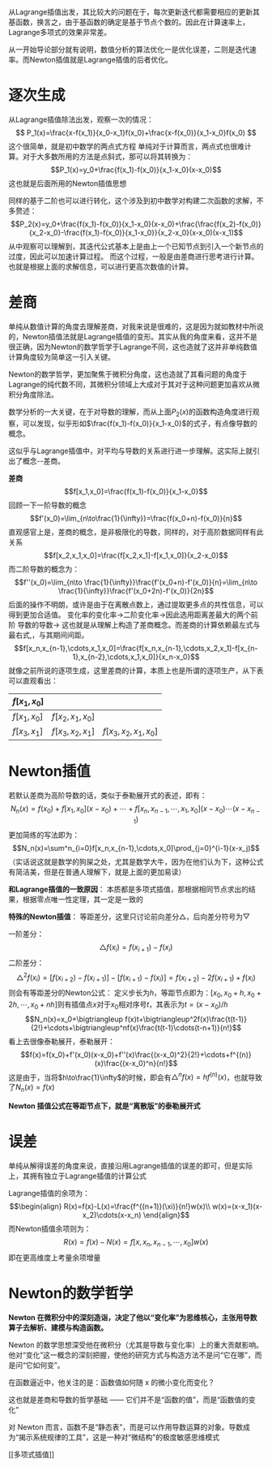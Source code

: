 从Lagrange插值出发，其比较大的问题在于，每次更新迭代都需要相应的更新其基函数，换言之，由于基函数的确定是基于节点个数的。因此在计算速率上，Lagrange多项式的效果非常差。

从一开始导论部分就有说明，数值分析的算法优化一是优化误差，二则是迭代速率。而Newton插值就是Lagrange插值的后者优化。
# 逐次生成

从Lagrange插值除法出发，观察一次的情况：
$$
P_1(x)=\frac{x-f(x_1)}{x_0-x_1}f(x_0)+\frac{x-f(x_0)}{x_1-x_0}f(x_0)
$$
这个很简单，就是初中数学的两点式方程
单纯对于计算而言，两点式也很难计算。对于大多数所用的方法是点斜式，那可以将其转换为：
$$P_1(x)=y_0+\frac{f(x_1)-f(x_0)}{x_1-x_0}(x-x_0)$$
这也就是后面所用的Newton插值思想

同样的基于二阶也可以进行转化，这个涉及到初中数学对构建二次函数的求解，不多赘述：
$$P_2(x)=y_0+\frac{f(x_1)-f(x_0)}{x_1-x_0}(x-x_0)+\frac{\frac{f(x_2)-f(x_0)}{x_2-x_0}-\frac{f(x_1)-f(x_0)}{x_1-x_0}}{x_2-x_0}(x-x_0)(x-x_1)$$
从中观察可以理解到，其迭代公式基本上是由上一个已知节点到引入一个新节点的过度，因此可以加速计算过程。
而这个过程，一般是由差商进行思考进行计算。也就是根据上面的求解信息，可以进行更高次数值的计算。
# 差商

单纯从数值计算的角度去理解差商，对我来说是很难的，这是因为就如教材中所说的，Newton插值法就是Lagrange插值的变形。其实从我的角度来看，这并不是很正确，因为Newton的数学哲学于Lagrange不同，这也造就了这并非单纯数值计算角度较为简单这一引入关键。

Newton的数学哲学，更加聚焦于微积分角度，这也造就了其看问题的角度于Lagrange的纯代数不同，其微积分领域上大成对于其对于这种问题更加喜欢从微积分角度除法。

数学分析的一大关键，在于对导数的理解，而从上面$P_2(x)$的函数构造角度进行观察，可以发现，似乎形如$\frac{f(x_1)-f(x_0)}{x_1-x_0}$的式子，有点像导数的概念。

这似乎与Lagrange插值中，对平均与导数的关系进行进一步理解。这实际上就引出了概念--差商。

**差商**
$$f[x_1,x_0]=\frac{f(x_1)-f(x_0)}{x_1-x_0}$$
回顾一下一阶导数的概念
$$f'(x_0)=\lim_{n\to\frac{1}{\infty}}=\frac{f(x_0+n)-f(x_0)}{n}$$
直观感官上是，差商的概念，是非极限化的导数，同样的，对于高阶数据同样有此关系
$$f[x_2,x_1,x_0]=\frac{f[x_2,x_1]-f[x_1,x_0]}{x_2-x_0}$$
而二阶导数的概念为：
$$f''(x_0)=\lim_{n\to \frac{1}{\infty}}\frac{f'(x_0+n)-f'(x_0)}{n}=\lim_{n\to \frac{1}{\infty}}\frac{f'(x_0+2n)-f'(x_0)}{2n}$$
后面的操作不明朗，或许是由于在离散点数上，通过提取更多点的共性信息，可以得到更加合适值。
变化率的变化率->二阶变化率->因此选用距离差最大的两个前阶
导数的导数->
这也就是从理解上构造了差商概念。而差商的计算依赖最左式与最右式,，与其期间间距。
$$f[x_n,x_{n-1},\cdots,x_1,x_0]=\frac{f[x_n,x_{n-1},\cdots,x_2,x_1]-f[x_{n-1},x_{n-2},\cdots,x_1,x_0]}{x_n-x_0}$$
就像之前所说的逐项生成，这里差商的计算，本质上也是所谓的逐项生产，从下表可以直观看出：

| $f[x_1,x_0]$ |                  |                      |
| ------------ | ---------------- | -------------------- |
| $f[x_1,x_0]$ | $f[x_2,x_1,x_0]$ |                      |
| $f[x_3,x_1]$ | $f[x_3,x_2,x_1]$ | $f[x_3,x_2,x_1,x_0]$ |
# Newton插值

若默认差商为高阶导数的话，类似于泰勒展开式的表述，即有：
$$N_n(x)=f(x_0)+f[x_1,x_0](x-x_0)+\cdots+f[x_n,x_{n-1},\cdots,x_1,x_0](x-x_0)\cdots(x-x_{n-1})$$
更加简练的写法即为：
$$N_n(x)=\sum^n_{i=0}f[x_n,x_{n-1},\cdots,x_0]\prod_{j=0}^{i-1}(x-x_j)$$
（实话说这就是数学的狗屎之处，尤其是数学大牛，因为在他们认为下，这种公式有简洁美，但是在普通人理解下，就是上面的更加易读）

**和Lagrange插值的一致原因**：
本质都是多项式插值，那根据相同节点求出的结果，根据零点唯一性定理，其一定是一致的

**特殊的Newton插值**：
等距差分，这里只讨论前向差分$\bigtriangleup$，后向差分符号为$\bigtriangledown$

一阶差分：
$$\bigtriangleup f(x_i)=f(x_{i+1})-f(x_i)$$
二阶差分：
$$\bigtriangleup^2f(x_i)=[f(x_{i+2})-f(x_{i+1})]-[f(x_{i+1})-f(x_{i})]=f(x_{i+2})-2f(x_{i+1})+f(x_i)$$
则会有等距差分的Newton公式：
定义步长为$h$，等距节点即为：$[x_0,x_0+h,x_0+2h,\cdots,x_0+nh]$则有插值点$x$对于$x_0$相对序号$t$，其表示为$t=(x-x_0)/h$
$$N_n(x)=x_0+\bigtriangleup f(x)t+\bigtriangleup^2f(x)\frac{t(t-1)}{2!}+\cdots+\bigtriangleup^nf(x)\frac{t(t-1)\cdots(t-n+1)}{n!}$$
看上去很像泰勒展开，泰勒展开：
$$f(x)=f(x_0)+f'(x_0)(x-x_0)+f''(x)\frac{(x-x_0)^2}{2!}+\cdots+f^{(n)}(x)\frac{(x-x_0)^n}{n!}$$
这是由于，当将$h\to\frac{1}\infty$的时候，即会有$\bigtriangleup ^nf(x)=hf^{(n)}(x)$，也就导致了$N_n(x)=f(x)$

**Newton 插值公式在等距节点下，就是“离散版”的泰勒展开式**

# 误差

单纯从解得误差的角度来说，直接沿用Lagrange插值的误差的即可，但是实际上，其拥有独立于Lagrange插值的计算公式

Lagrange插值的余项为：
$$\begin{align}
R(x)=f(x)-L(x)=\frac{f^{(n+1)}(\xi)}{n!}w(x)\\
w(x)=(x-x_1)(x-x_2)\cdots(x-x_n)
\end{align}$$
而Newton插值余项则为：
$$R(x)=f(x)-N(x)=f[x,x_n,x_{n-1},\cdots,x_0]w(x)$$
即在更高维度上考量余项增量

# Newton的数学哲学

**Newton 在微积分中的深刻造诣，决定了他以“变化率”为思维核心，主张用导数算子去解析、建模与构造函数。**

Newton 的数学思想深受他在微积分（尤其是导数与变化率）上的重大贡献影响。他对“变化”这一概念的深刻把握，使他的研究方式与构造方法不是问“它在哪”，而是问“它如何变”。

在函数逼近中，他关注的是：函数值如何随 x 的微小变化而变化？

这也就是差商和导数的哲学基础 —— 它们并不是“函数的值”，而是“函数值的变化”

对 Newton 而言，函数不是“静态表”，而是可以作用导数运算的对象。导数成为“揭示系统规律的工具”，这是一种对“微结构”的极度敏感思维模式


[[多项式插值]]
